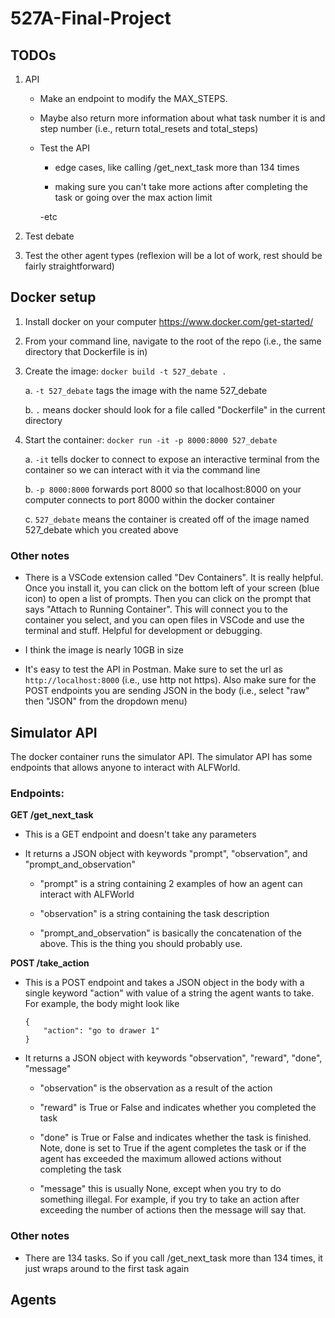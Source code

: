 # 527A-Final-Project

## TODOs

1. API

    - Make an endpoint to modify the MAX_STEPS. 

    - Maybe also return more information about what task number it is and step number (i.e., return total_resets and total_steps)

    - Test the API

        - edge cases, like calling /get_next_task more than 134 times
        
        - making sure you can't take more actions after completing the task or going over the max action limit

        -etc

2. Test debate

3. Test the other agent types (reflexion will be a lot of work, rest should be fairly straightforward)


## Docker setup

1. Install docker on your computer https://www.docker.com/get-started/ 

2. From your command line, navigate to the root of the repo (i.e., the same directory that Dockerfile is in)

3. Create the image: ```docker build -t 527_debate .```

    a. ```-t 527_debate``` tags the image with the name 527_debate
    
    b. ```.``` means docker should look for a file called "Dockerfile" in the current directory

4. Start the container: ```docker run -it -p 8000:8000 527_debate```

    a. ```-it``` tells docker to connect to expose an interactive terminal from the container so we can interact with it via the command line
    
    b. ```-p 8000:8000``` forwards port 8000 so that localhost:8000 on your computer connects to port 8000 within the docker container

    c. ```527_debate``` means the container is created off of the image named 527_debate which you created above

### Other notes

- There is a VSCode extension called "Dev Containers". It is really helpful. Once you install it, you can click on the bottom left of your screen (blue icon) to open a list of prompts. Then you can click on the prompt that says "Attach to Running Container". This will connect you to the container you select, and you can open files in VSCode and use the terminal and stuff. Helpful for development or debugging.

- I think the image is nearly 10GB in size

- It's easy to test the API in Postman. Make sure to set the url as `http://localhost:8000` (i.e., use http not https). Also make sure for the POST endpoints you are sending JSON in the body (i.e., select "raw" then "JSON" from the dropdown menu)


## Simulator API

The docker container runs the simulator API. The simulator API has some endpoints that allows anyone to interact with ALFWorld. 

### Endpoints:

**GET /get_next_task**

- This is a GET endpoint and doesn't take any parameters

- It returns a JSON object with keywords "prompt", "observation", and "prompt_and_observation"

    - "prompt" is a string containing 2 examples of how an agent can interact with ALFWorld

    - "observation" is a string containing the task description

    - "prompt_and_observation" is basically the concatenation of the above. This is the thing you should probably use.

**POST /take_action**

- This is a POST endpoint and takes a JSON object in the body with a single keyword "action" with value of a string the agent wants to take. For example, the body might look like 

    ```
    {
        "action": "go to drawer 1"
    }
    ```

- It returns a JSON object with keywords "observation", "reward", "done", "message"

    - "observation" is the observation as a result of the action

    - "reward" is True or False and indicates whether you completed the task

    - "done" is True or False and indicates whether the task is finished. Note, done is set to True if the agent completes the task or if the agent has exceeded the maximum allowed actions without completing the task

    - "message" this is usually None, except when you try to do something illegal. For example, if you try to take an action after exceeding the number of actions then the message will say that.


### Other notes

- There are 134 tasks. So if you call /get_next_task more than 134 times, it just wraps around to the first task again

## Agents
